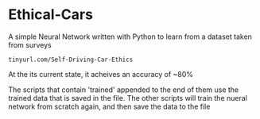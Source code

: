 # Ethical-Cars
A simple Neural Network written with Python to learn from a dataset taken from surveys

`tinyurl.com/Self-Driving-Car-Ethics`

At the its current state, it acheives an accuracy of ~80%

The scripts that contain 'trained' appended to the end of them use the trained data that is saved in the file. The other scripts will train the nueral network from scratch again, and then save the data to the file
